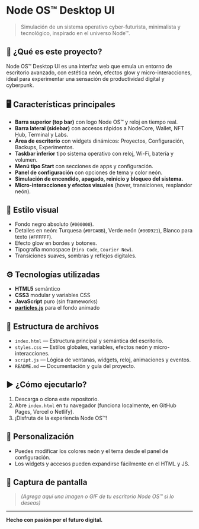 # Node OS™ Desktop UI

> Simulación de un sistema operativo cyber-futurista, minimalista y tecnológico, inspirado en el universo Node™.

## 🚀 ¿Qué es este proyecto?
Node OS™ Desktop UI es una interfaz web que emula un entorno de escritorio avanzado, con estética neón, efectos glow y micro-interacciones, ideal para experimentar una sensación de productividad digital y cyberpunk.

## 🖥️ Características principales
- **Barra superior (top bar)** con logo Node OS™ y reloj en tiempo real.
- **Barra lateral (sidebar)** con accesos rápidos a NodeCore, Wallet, NFT Hub, Terminal y Labs.
- **Área de escritorio** con widgets dinámicos: Proyectos, Configuración, Backups, Experimentos.
- **Taskbar inferior** tipo sistema operativo con reloj, Wi-Fi, batería y volumen.
- **Menú tipo Start** con secciones de apps y configuración.
- **Panel de configuración** con opciones de tema y color neón.
- **Simulación de encendido, apagado, reinicio y bloqueo del sistema.**
- **Micro-interacciones y efectos visuales** (hover, transiciones, resplandor neón).

## 🎨 Estilo visual
- Fondo negro absoluto (`#000000`).
- Detalles en neón: Turquesa (`#0FDABB`), Verde neón (`#00D921`), Blanco para texto (`#FFFFFF`).
- Efecto glow en bordes y botones.
- Tipografía monospace (`Fira Code`, `Courier New`).
- Transiciones suaves, sombras y reflejos digitales.

## ⚙️ Tecnologías utilizadas
- **HTML5** semántico
- **CSS3** modular y variables CSS
- **JavaScript** puro (sin frameworks)
- **[particles.js](https://vincentgarreau.com/particles.js/)** para el fondo animado

## 📂 Estructura de archivos
- `index.html` — Estructura principal y semántica del escritorio.
- `styles.css` — Estilos globales, variables, efectos neón y micro-interacciones.
- `script.js` — Lógica de ventanas, widgets, reloj, animaciones y eventos.
- `README.md` — Documentación y guía del proyecto.

## ▶️ ¿Cómo ejecutarlo?
1. Descarga o clona este repositorio.
2. Abre `index.html` en tu navegador (funciona localmente, en GitHub Pages, Vercel o Netlify).
3. ¡Disfruta de la experiencia Node OS™!

## 🧠 Personalización
- Puedes modificar los colores neón y el tema desde el panel de configuración.
- Los widgets y accesos pueden expandirse fácilmente en el HTML y JS.

## 📸 Captura de pantalla
> *(Agrega aquí una imagen o GIF de tu escritorio Node OS™ si lo deseas)*

---

**Hecho con pasión por el futuro digital.**
